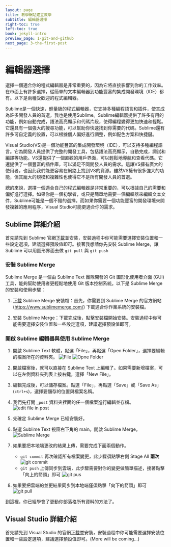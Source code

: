 ```yaml
---
layout: page
title: 教學網站建立教學
subtitle: 編輯器選擇
right-toc: true
left-toc: true
book: jekyll-intro
preview_page: 1-git-and-github
next_page: 3-the-first-post
---
```


# 編輯器選擇

選擇一個適合你的程式編輯器是非常重要的，因為它將直接影響到你的工作效率。在市面上有許多選擇，從簡單的文本編輯器到功能豐富的集成開發環境（IDE）都有。以下是兩種受歡迎的程式編輯器。

Sublime是一個快速，輕量級的程式編輯器，它支持多種編程語言和插件，使其成為許多開發人員的首選，我也是使用Sublime。Sublime編輯器提供了許多有用的功能，例如自動完成，語法高亮顯示和代碼片段，使得編程變得更加快速和輕鬆。它還具有一個強大的搜尋功能，可以幫助你快速找到你需要的代碼。Sublime還有許多可自定義的設置，可以根據個人偏好進行調整，例如配色方案和快捷鍵。

Visual Studio(VS)是一個功能豐富的集成開發環境（IDE），可以支持多種編程語言。它為開發人員提供了完整的開發工具，包括語法高亮顯示，自動完成，調試和編譯等功能。VS還提供了一個直觀的用戶界面，可以輕鬆地導航和查看代碼。它還提供了一個豐富的插件庫，可以滿足不同開發人員的需求。這讓VS擁有廣大的使用者，也因此我們能更容易在網路上找到VS的資源。雖然VS擁有很多強大的功能，但其龐大的規模和複雜性也使得它不是所有開發人員的首選。

總的來說，選擇一個適合自己的程式編輯器是非常重要的，可以根據自己的需要和偏好進行選擇。如果你是一個初學者，或只是簡單地需要一個編輯器來編輯文本文件，Sublime可能是一個不錯的選擇。而如果你需要一個功能豐富的開發環境來開發複雜的應用程序，Visual Studio可能更適合你的需求。

## Sublime 詳細介紹 

首先請先到 Sublime 官網[下載](https://www.sublimetext.com/download)並安裝，安裝過程中你可能需要選擇安裝位置和一些設定選項，建議選擇預設值即可。接著我想請你先安裝 Sublime Merge，讓 Sublime 可以用圖形界面去做 `git pull` 與 `git push`

### 安裝 Sublime Merge

Sublime Merge 是一個由 Sublime Text 團隊開發的 Git 圖形化使用者介面 (GUI) 工具，能夠幫助使用者更輕鬆地使用 Git 版本控制系統。以下是 Sublime Merge 的安裝和使用步驟：

1. [下載](https://www.sublimemerge.com/download) Sublime Merge 安裝檔：首先，你需要到 Sublime Merge 的官方網站 (https://www.sublimemerge.com/) 下載適合你作業系統的安裝檔。

2. 安裝 Sublime Merge：下載完成後，點擊安裝檔開始安裝。安裝過程中你可能需要選擇安裝位置和一些設定選項，建議選擇預設值即可。

### 開啟 Sublime 編輯器與使用 Sublime Merge

1. 開啟 Sublime Text 軟體，點選「File」，再點選「Open Folder」，選擇要編輯的檔案所在的資料夾。
![File](/img/choice-of-ide-1.jpg)
![Opne Folder](/img/choice-of-ide-2.png)

2. 開啟檔案後，就可以直接在 Sublime Text 上編輯了。如果需要新增檔案，可以在左側資料夾列表上按右鍵，選擇「New File」。
3. 編輯完成後，可以儲存檔案。點選「File」，再點選「Save」或「Save As」(`ctrl+s`)，選擇要儲存的位置與檔案名稱。
4. 我們先打開 `_post` 資料夾裡面的任一個檔案進行編輯並存檔。
![edit file in post](/img/choice-of-ide-3.jpg)

5. 先確定 Sublime Merge 已經安裝好。
6. 點選 Sublime Text 視窗右下角的 main。開啟 Sublime Merge。
![Sublime Merge](/img/choice-of-ide-4.jpg)
7. 如果要把本地端更改的結果上傳，需要完成下面兩個動作。
	* `git commit` 再次確認所有檔案變更，此步驟須點擊右側 Stage All **兩次**
	![git commit](/img/choice-of-ide-5.jpg)
	* `git push` 上傳同步到雲端，此步驟需要對你的變更做簡單描述，接著點擊「向上的箭頭」即可
	![git pus](/img/choice-of-ide-6.jpg)
8. 如果要把雲端的並更結果同步到本地端僅須點擊「向下的箭頭」即可
![git pull](/img/choice-of-ide-7.jpg)

到這裡，你已經學會了更動你部落格所有資料的方法了。

## Visual Studio 詳細介紹

首先請先到 Visual Studio 的官網[下載](https://code.visualstudio.com/Download)並安裝，安裝過程中你可能需要選擇安裝位置和一些設定選項，建議選擇預設值即可。(More will be coming...)

